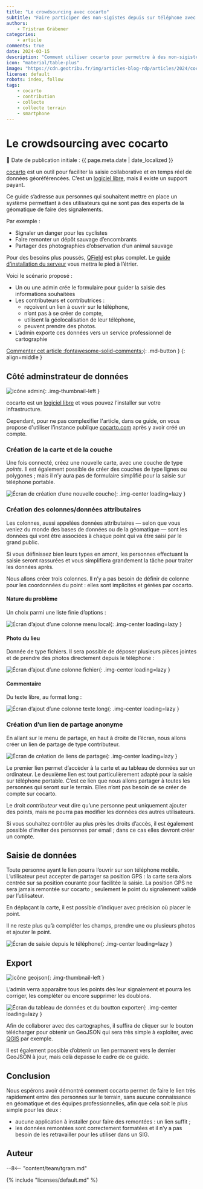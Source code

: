 ```yaml
---
title: "Le crowdsourcing avec cocarto"
subtitle: "Faire participer des non-sigistes depuis sur téléphone avec un simple lien"
authors:
    - Tristram Gräbener
categories:
    - article
comments: true
date: 2024-03-15
description: "Comment utiliser cocarto pour permettre à des non-sigistes de collecter des données sur le terrain avec uniquement un smartphone"
icon: "material/table-plus"
image: "https://cdn.geotribu.fr/img/articles-blog-rdp/articles/2024/cocarto/banner.webp"
license: default
robots: index, follow
tags:
    - cocarto
    - contribution
    - collecte
    - collecte terrain
    - smartphone
---
```


# Le crowdsourcing avec cocarto

:calendar: Date de publication initiale : {{ page.meta.date | date_localized }}

[cocarto](https://cocarto.com/) est un outil pour faciliter la saisie collaborative et en temps réel de données géoréférencées. C’est un [logiciel libre](https://gitlab.com/CodeursEnLiberte/cocarto/), mais il existe un support payant.

Ce guide s’adresse aux personnes qui souhaitent mettre en place un système permettant à des utilisateurs qui ne sont pas des experts de la géomatique de faire des signalements.

Par exemple :

- Signaler un danger pour les cyclistes
- Faire remonter un dépôt sauvage d’encombrants
- Partager des photographies d’observation d’un animal sauvage

Pour des besoins plus poussés, [QField](https://www.qfield.org/) est plus complet. Le [guide d’installation du serveur](2024-02-06_mise_en_place_serveur_qfieldcloud.md) vous mettra le pied à l’étrier.

Voici le scénario proposé :

- Un ou une admin crée le formulaire pour guider la saisie des informations souhaitées
- Les contributeurs et contributrices :
    - reçoivent un lien à ouvrir sur le téléphone,
    - n’ont pas à se créer de compte,
    - utilisent la géolocalisation de leur téléphone,
    - peuvent prendre des photos.
- L’admin exporte ces données vers un service professionnel de cartographie

[Commenter cet article :fontawesome-solid-comments:](#__comments){: .md-button }
 {: align=middle }

## Côté adminstrateur de données

![icône admin](https://cdn.geotribu.fr/img/logos-icones/divers/admin.png "icône admin"){: .img-thumbnail-left }

cocarto est un [logiciel libre](https://gitlab.com/CodeursEnLiberte/cocarto/) et vous pouvez l’installer sur votre infrastructure.

Cependant, pour ne pas complexifier l'article, dans ce guide, on vous propose d'utiliser l’instance publique [cocarto.com](https://cocarto.com) après y avoir créé un compte.

### Création de la carte et de la couche

Une fois connecté, créez une nouvelle carte, avec une couche de type _points_. Il est également possible de créer des couches de type lignes ou polygones ; mais il n’y aura pas de formulaire simplifié pour la saisie sur téléphone portable.

![Écran de création d’une nouvelle couche](https://cdn.geotribu.fr/img/articles-blog-rdp/articles/2024/cocarto/nouvelle_couche.webp){: .img-center loading=lazy }

### Création des colonnes/données attributaires

Les colonnes, aussi appelées données attributaires — selon que vous veniez du monde des bases de données ou de la géomatique — sont les données qui vont être associées à chaque point qui va être saisi par le grand public.

Si vous définissez bien leurs types en amont, les personnes effectuant la saisie seront rassurées et vous simplifiera grandement la tâche pour traiter les données après.

Nous allons créer trois colonnes. Il n’y a pas besoin de définir de colonne pour les coordonnées du point : elles sont implicites et gérées par cocarto.

#### Nature du problème

Un choix parmi une liste finie d’options :

![Écran d’ajout d’une colonne menu local](https://cdn.geotribu.fr/img/articles-blog-rdp/articles/2024/cocarto/menu_local.webp){: .img-center loading=lazy }

#### Photo du lieu

Donnée de type fichiers. Il sera possible de déposer plusieurs pièces jointes et de prendre des photos directement depuis le téléphone :

![Écran d’ajout d’une colonne fichier](https://cdn.geotribu.fr/img/articles-blog-rdp/articles/2024/cocarto/fichier.webp){: .img-center loading=lazy }

#### Commentaire

Du texte libre, au format long :

![Écran d’ajout d’une colonne texte long](https://cdn.geotribu.fr/img/articles-blog-rdp/articles/2024/cocarto/texte_long.webp){: .img-center loading=lazy }

### Création d’un lien de partage anonyme

En allant sur le menu de partage, en haut à droite de l’écran, nous allons créer un lien de partage de type contributeur.

![Écran de création de liens de partage](https://cdn.geotribu.fr/img/articles-blog-rdp/articles/2024/cocarto/lien_partage.webp){: .img-center loading=lazy }

Le premier lien permet d’accèder à la carte et au tableau de données sur un ordinateur. Le deuxième lien est tout particulièrement adapté pour la saisie sur téléphone portable.
C’est ce lien que nous allons partager à toutes les personnes qui seront sur le terrain. Elles n’ont pas besoin de se créer de compte sur cocarto.

Le droit _contributeur_ veut dire qu’une personne peut uniquement ajouter des points, mais ne pourra pas modifier les données des autres utilisateurs.

Si vous souhaitez contrôler au plus près les droits d’accès, il est également possible d’inviter des personnes par email ; dans ce cas elles devront créer un compte.

## Saisie de données

Toute personne ayant le lien pourra l’ouvrir sur son téléphone mobile. L’utilisateur peut accepter de partager sa position GPS : la carte sera alors centrée sur sa position courante pour facilitée la saisie. La position GPS ne sera jamais remontée sur cocarto ; seulement le point du signalement validé par l’utilisateur.

En déplaçant la carte, il est possible d’indiquer avec précision où placer le point.

Il ne reste plus qu’à compléter les champs, prendre une ou plusieurs photos et ajouter le point.

![Écran de saisie depuis le téléphone](https://cdn.geotribu.fr/img/articles-blog-rdp/articles/2024/cocarto/vue_mobile.webp){: .img-center loading=lazy }

## Export

![icône geojson](https://cdn.geotribu.fr/img/logos-icones/divers/geojson.png "icône GeoJSON - GeoJSON File by andrewcaliber from the Noun Project"){: .img-thumbnail-left }

L’admin verra apparaitre tous les points dès leur signalement et pourra les corriger, les compléter ou encore supprimer les doublons.

![Écran du tableau de données et du boutton exporter](https://cdn.geotribu.fr/img/articles-blog-rdp/articles/2024/cocarto/tableau_exporter.webp){: .img-center loading=lazy }

Afin de collaborer avec des cartographes, il suffira de cliquer sur le bouton télécharger pour obtenir un GeoJSON qui sera très simple à exploiter, avec [QGIS](https://qgis.org/fr/) par exemple.

Il est également possible d’obtenir un lien permanent vers le dernier GeoJSON à jour, mais celà depasse le cadre de ce guide.

## Conclusion

Nous espérons avoir démontré comment cocarto permet de faire le lien très rapidement entre des personnes sur le terrain, sans aucune connaissance en géomatique et des équipes professionnelles, afin que cela soit le plus simple pour les deux :

- aucune application à installer pour faire des remontées : un lien suffit ;
- les données remontées sont correctement formatées et il n’y a pas besoin de les retravailler pour les utiliser dans un SIG.

## Auteur

--8<-- "content/team/tgram.md"

{% include "licenses/default.md" %}
